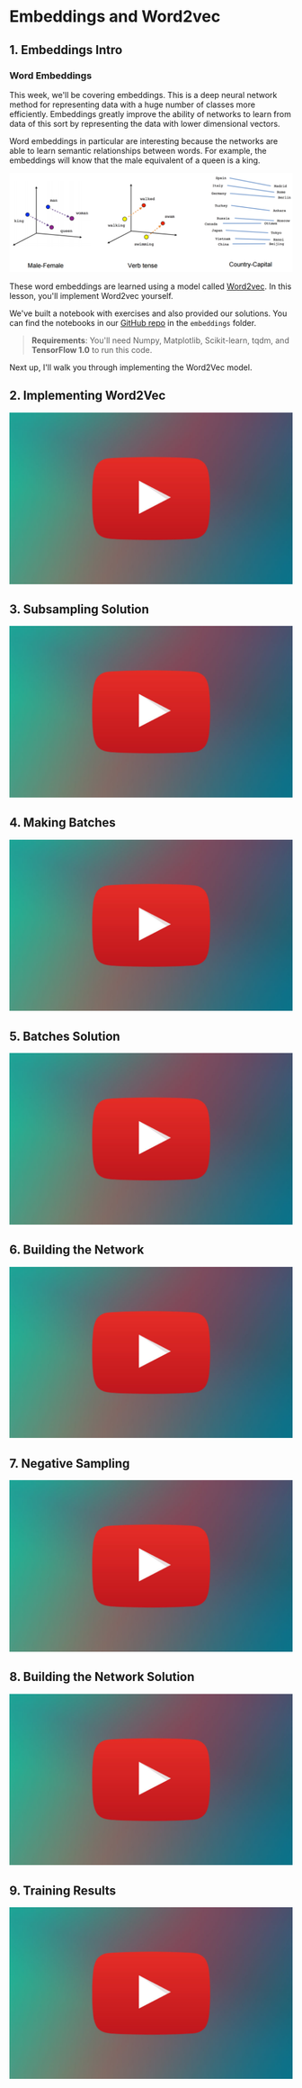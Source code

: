 # Embeddings and Word2vec

## 1. Embeddings Intro

### Word Embeddings

This week, we'll be covering embeddings. This is a deep neural network method for representing data with a huge number 
of classes more efficiently. Embeddings greatly improve the ability of networks to learn from data of this sort by 
representing the data with lower dimensional vectors.

Word embeddings in particular are interesting because the networks are able to learn semantic relationships between 
words. For example, the embeddings will know that the male equivalent of a queen is a king.

![part5-1](readme/part5-1.png)

These word embeddings are learned using a model called [Word2vec](https://en.wikipedia.org/wiki/Word2vec). In this lesson, you'll implement Word2vec yourself.

We've built a notebook with exercises and also provided our solutions. You can find the notebooks in our [GitHub repo](https://github.com/udacity/deep-learning/tree/master/embeddings) 
in the `embeddings` folder.

> **Requirements**: You'll need Numpy, Matplotlib, Scikit-learn, tqdm, and **TensorFlow 1.0** to run this code.

Next up, I'll walk you through implementing the Word2Vec model.

## 2. Implementing Word2Vec

[![Video](../../../images/video.jpg)](http://scrier.myqnapcloud.com:8080/share.cgi?ssid=0MZqBkd&ep=&path=%2FDeep.Learning%2F4.Recurrent-Networks%2F5.Embeddings-and-Word2vec%2Freadme&filename=1_-_Implementing_Word2Vec.mp4&fid=0MZqBkd&open=normal)

## 3. Subsampling Solution

[![Video](../../../images/video.jpg)](http://scrier.myqnapcloud.com:8080/share.cgi?ssid=0MZqBkd&ep=&path=%2FDeep.Learning%2F4.Recurrent-Networks%2F5.Embeddings-and-Word2vec%2Freadme&filename=2_-_Subsampling_Solution.mp4&fid=0MZqBkd&open=normal)

## 4. Making Batches

[![Video](../../../images/video.jpg)](http://scrier.myqnapcloud.com:8080/share.cgi?ssid=0MZqBkd&ep=&path=%2FDeep.Learning%2F4.Recurrent-Networks%2F5.Embeddings-and-Word2vec%2Freadme&filename=3_-_Making_Batches.mp4&fid=0MZqBkd&open=normal)

## 5. Batches Solution

[![Video](../../../images/video.jpg)](http://scrier.myqnapcloud.com:8080/share.cgi?ssid=0MZqBkd&ep=&path=%2FDeep.Learning%2F4.Recurrent-Networks%2F5.Embeddings-and-Word2vec%2Freadme&filename=4_-_Batches_Solution.mp4&fid=0MZqBkd&open=normal)

## 6. Building the Network

[![Video](../../../images/video.jpg)](http://scrier.myqnapcloud.com:8080/share.cgi?ssid=0MZqBkd&ep=&path=%2FDeep.Learning%2F4.Recurrent-Networks%2F5.Embeddings-and-Word2vec%2Freadme&filename=5_-_Building_The_Network.mp4&fid=0MZqBkd&open=normal)

## 7. Negative Sampling

[![Video](../../../images/video.jpg)](http://scrier.myqnapcloud.com:8080/share.cgi?ssid=0MZqBkd&ep=&path=%2FDeep.Learning%2F4.Recurrent-Networks%2F5.Embeddings-and-Word2vec%2Freadme&filename=6_-_Negative_Sampling.mp4&fid=0MZqBkd&open=normal)

## 8. Building the Network Solution

[![Video](../../../images/video.jpg)](http://scrier.myqnapcloud.com:8080/share.cgi?ssid=0MZqBkd&ep=&path=%2FDeep.Learning%2F4.Recurrent-Networks%2F5.Embeddings-and-Word2vec%2Freadme&filename=7_-_Building_The_Network_Solution.mp4&fid=0MZqBkd&open=normal)

## 9. Training Results

[![Video](../../../images/video.jpg)](http://scrier.myqnapcloud.com:8080/share.cgi?ssid=0MZqBkd&ep=&path=%2FDeep.Learning%2F4.Recurrent-Networks%2F5.Embeddings-and-Word2vec%2Freadme&filename=8_-_Training_Results.mp4&fid=0MZqBkd&open=normal)
